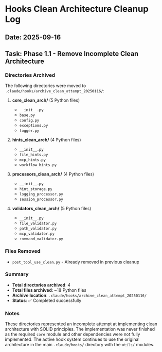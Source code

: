 # Hooks Clean Architecture Cleanup Log

## Date: 2025-09-16
## Task: Phase 1.1 - Remove Incomplete Clean Architecture

### Directories Archived
The following directories were moved to `.claude/hooks/archive_clean_attempt_20250116/`:

1. **core_clean_arch/** (5 Python files)
   - `__init__.py`
   - `base.py`
   - `config.py`
   - `exceptions.py`
   - `logger.py`

2. **hints_clean_arch/** (4 Python files)
   - `__init__.py`
   - `file_hints.py`
   - `mcp_hints.py`
   - `workflow_hints.py`

3. **processors_clean_arch/** (4 Python files)
   - `__init__.py`
   - `hint_storage.py`
   - `logging_processor.py`
   - `session_processor.py`

4. **validators_clean_arch/** (5 Python files)
   - `__init__.py`
   - `file_validator.py`
   - `path_validator.py`
   - `mcp_validator.py`
   - `command_validator.py`

### Files Removed
- `post_tool_use_clean.py` - Already removed in previous cleanup

### Summary
- **Total directories archived**: 4
- **Total files archived**: ~18 Python files
- **Archive location**: `.claude/hooks/archive_clean_attempt_20250116/`
- **Status**: ✅ Completed successfully

### Notes
These directories represented an incomplete attempt at implementing clean architecture with SOLID principles. The implementation was never finished as the required `core` module and other dependencies were not fully implemented. The active hook system continues to use the original architecture in the main `.claude/hooks/` directory with the `utils/` modules.